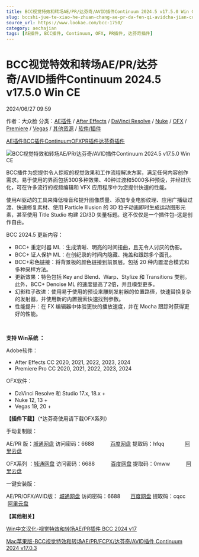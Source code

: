 ```yaml
---
title: BCC视觉特效和转场AE/PR/达芬奇/AVID插件Continuum 2024.5 v17.5.0 Win CE
slug: bccshi-jue-te-xiao-he-zhuan-chang-ae-pr-da-fen-qi-avidcha-jian-continuum-2024-5-v17-5-0-win-ce
source_url: https://www.lookae.com/bcc-1750/
category: aechajian
tags: [AE插件, BCC插件, Continuum, OFX, PR插件, 达芬奇插件]
---
```

# BCC视觉特效和转场AE/PR/达芬奇/AVID插件Continuum 2024.5 v17.5.0 Win CE

2024/06/27 09:59

作者：大众脸
分类：[AE插件](https://www.lookae.com/after-effects/aechajian/) / [After Effects](https://www.lookae.com/after-effects/) / [DaVinci Resolve](https://www.lookae.com/qitarjcj/resolvezy/) / [Nuke](https://www.lookae.com/qitarjcj/nukezy/) / [OFX](https://www.lookae.com/qitarjcj/ofxzy/) / [Premiere](https://www.lookae.com/qitarjcj/premierezy/) / [Vegas](https://www.lookae.com/qitarjcj/vegaszy/) / [其他资源](https://www.lookae.com/qitarjcj/otherzy/) / [软件/插件](https://www.lookae.com/qitarjcj/)

[AE插件](https://www.lookae.com/tag/ae%e6%8f%92%e4%bb%b6/)[BCC插件](https://www.lookae.com/tag/bcc%e6%8f%92%e4%bb%b6/)[Continuum](https://www.lookae.com/tag/continuum/)[OFX](https://www.lookae.com/tag/ofx/)[PR插件](https://www.lookae.com/tag/pr%e6%8f%92%e4%bb%b6/)[达芬奇插件](https://www.lookae.com/tag/%e8%be%be%e8%8a%ac%e5%a5%87%e6%8f%92%e4%bb%b6/)

![BCC视觉特效和转场AE/PR/达芬奇/AVID插件Continuum 2024.5 v17.5.0 Win CE](https://www.lookae.com/wp-content/uploads/2024/06/Continuum-BCC-2024.5.jpg "BCC视觉特效和转场AE/PR/达芬奇/AVID插件Continuum 2024.5 v17.5.0 Win CE-LookAE.com")

BCC插件为您提供令人惊叹的视觉效果和工作流程解决方案，满足任何内容创作需求。易于使用的界面包括300多种效果、40种过渡和5000多种预设，并经过优化，可在许多流行的视频编辑和 VFX 应用程序中为您提供快速的性能。

使用AI驱动的工具来降低噪音和提升图像质量、添加专业电影纹理、应用广播级过渡、快速修复素材、使用 Particle Illusion 的 3D 粒子动画即时生成运动图形元素，甚至使用 Title Studio 构建 2D/3D 矢量标题。这不仅仅是一个插件包–这是创作自由。

BCC 2024.5 更新内容：

* BCC+ 重定时器 ML：生成清晰、明亮的时间扭曲，且无令人讨厌的伪影。
* BCC+ 证人保护 ML：在创纪录的时间内隐藏、掩盖和跟踪多个面孔。
* BCC+彩色链接：将背景板的颜色链接到前景层。包括 20 种内置混合模式和多种采样方法。
* 更新效果：特色包括 Key and Blend、Warp、Stylize 和 Transitions 类别。此外，BCC+ Denoise ML 的速度提高了2倍，并且模型更多。
* 幻影粒子改进：使用易于使用的预设来雕刻发射器的位置路径，快速替换复杂的发射器，并使用新的内置搜索快速找到参数。
* 性能提升：在 FX 编辑器中体验更快的播放速度，并在 Mocha 跟踪时获得更好的性能。

[﻿](http://cloud.video.taobao.com/play/u/null/p/1/e/6/t/1/468907698279.mp4)

**支持 Win系统 ：**

Adobe软件：

* After Effects CC 2020, 2021, 2022, 2023, 2024
* Premiere Pro CC 2020, 2021, 2022, 2023, 2024

OFX软件：

* DaVinci Resolve 和 Studio 17.x, 18.x +
* Nuke 12, 13 +
* Vegas 19, 20 +

**【插件下载】**（\*达芬奇使用请下载OFX系列）

手动复制版：

AE/PR 版：[城通网盘](https://url70.ctfile.com/f/2827370-1312390138-b965d2?p=4431) 访问密码：6688           [百度网盘](https://pan.baidu.com/s/19oLzzxPST4mTp54saKJiLQ?pwd=hfqq) 提取码：hfqq              [阿里云盘](https://www.alipan.com/s/9dQQvC3XvuR)

OFX系列 ：[城通网盘](https://url70.ctfile.com/f/2827370-1312390147-ae8de1?p=4431) 访问密码：6688           [百度网盘](https://pan.baidu.com/s/114jQpKc7GAOZ0PrbwrfPeQ?pwd=0mww) 提取码：0mww           [阿里云盘](https://www.alipan.com/s/P6syB7XzHjT)

一键安装版：

AE/PR/OFX/AVID版： [城通网盘](https://url70.ctfile.com/f/2827370-1315005629-a00f42?p=4431) 访问密码：6688       [百度网盘](https://pan.baidu.com/s/1Q4PISCKdcHv2zarDjcJITA?pwd=cqcc) 提取码：cqcc      [阿里云盘](https://www.alipan.com/s/HgQPoxRJeXk)

**【其他相关】**

[Win中文汉化-视觉特效和转场AE/PR插件 BCC 2024 v17](https://www.lookae.com/bcc-2021-ch/)

[Mac苹果版-BCC视觉特效和转场AE/PR/FCPX/达芬奇/AVID插件 Continuum 2024 v17.0.3](https://www.lookae.com/bcc-2024-mac/)
